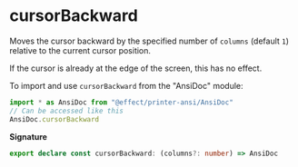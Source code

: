 # cursorBackward

Moves the cursor backward by the specified number of `columns` (default `1`)
relative to the current cursor position.

If the cursor is already at the edge of the screen, this has no effect.

To import and use `cursorBackward` from the "AnsiDoc" module:

```ts
import * as AnsiDoc from "@effect/printer-ansi/AnsiDoc"
// Can be accessed like this
AnsiDoc.cursorBackward
```

**Signature**

```ts
export declare const cursorBackward: (columns?: number) => AnsiDoc
```
